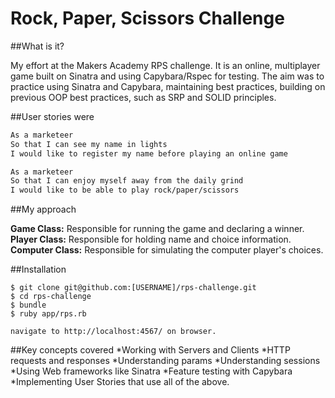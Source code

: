 # Rock, Paper, Scissors Challenge

##What is it?

My effort at the Makers Academy RPS challenge. It is an online, multiplayer game built on Sinatra and using Capybara/Rspec for testing. The aim was to practice using Sinatra and Capybara, maintaining best practices, building on previous OOP best practices, such as SRP and SOLID principles.  

##User stories were

```sh
As a marketeer
So that I can see my name in lights
I would like to register my name before playing an online game

As a marketeer
So that I can enjoy myself away from the daily grind
I would like to be able to play rock/paper/scissors
```
##My approach

**Game Class:** Responsible for running the game and declaring a winner. 
**Player Class:** Responsible for holding name and choice information.
**Computer Class:** Responsible for simulating the computer player's choices.


##Installation
```
$ git clone git@github.com:[USERNAME]/rps-challenge.git
$ cd rps-challenge
$ bundle
$ ruby app/rps.rb

navigate to http://localhost:4567/ on browser.
```

##Key concepts covered
*Working with Servers and Clients
*HTTP requests and responses
*Understanding params
*Understanding sessions
*Using Web frameworks like Sinatra
*Feature testing with Capybara
*Implementing User Stories that use all of the above.
